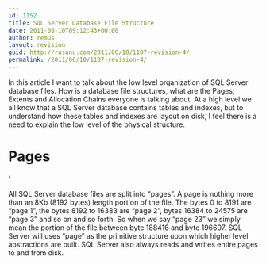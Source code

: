 ```yaml
---
id: 1152
title: SQL Server Database File Structure
date: 2011-06-10T09:12:43+00:00
author: remus
layout: revision
guid: http://rusanu.com/2011/06/10/1107-revision-4/
permalink: /2011/06/10/1107-revision-4/
---
```

In this article I want to talk about the low level organization of SQL Server database files. How is a database file structures, what are the Pages, Extents and Allocation Chains everyone is talking about. At a high level we all know that a SQL Server database contains tables and indexes, but to understand how these tables and indexes are layout on disk, I feel there is a need to explain the low level of the physical structure.

# Pages

&#8216;

All SQL Server database files are split into &#8220;pages&#8221;. A page is nothing more than an 8Kb (8192 bytes) length portion of the file. The bytes 0 to 8191 are &#8220;page 1&#8221;, the bytes 8192 to 16383 are &#8220;page 2&#8221;, bytes 16384 to 24575 are &#8220;page 3&#8221; and so on and so forth. So when we say &#8220;page 23&#8221; we simply mean the portion of the file between byte 188416 and byte 196607. SQL Server will uses &#8220;page&#8221; as the primitive structure upon which higher level abstractions are built. SQL Server also always reads and writes entire pages to and from disk.